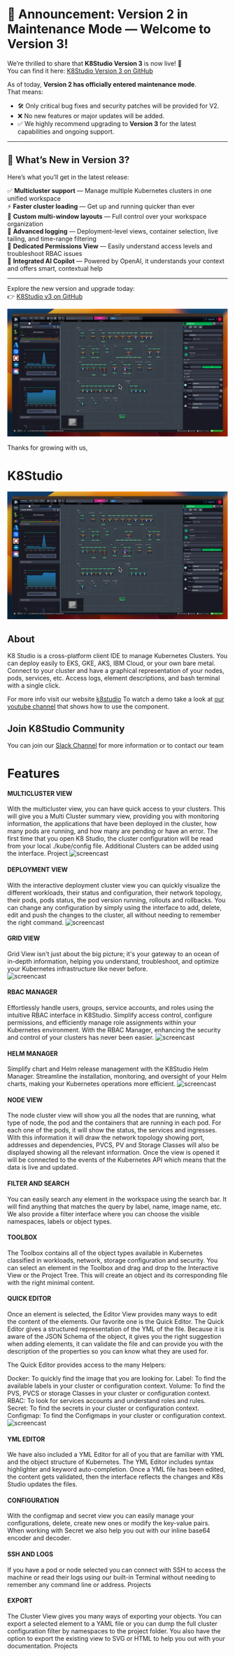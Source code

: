 # 📢 Announcement: Version 2 in Maintenance Mode — Welcome to Version 3!

We’re thrilled to share that **K8Studio Version 3** is now live! 🎉  
You can find it here: [K8Studio Version 3 on GitHub](https://github.com/K8Studio/K8studio)

As of today, **Version 2 has officially entered maintenance mode**.  
That means:
- 🛠️ Only critical bug fixes and security patches will be provided for V2.
- ❌ No new features or major updates will be added.
- ✅ We highly recommend upgrading to **Version 3** for the latest capabilities and ongoing support.

---

## 🚀 What’s New in Version 3?

Here’s what you’ll get in the latest release:

✅ **Multicluster support** — Manage multiple Kubernetes clusters in one unified workspace  
⚡ **Faster cluster loading** — Get up and running quicker than ever  
🧩 **Custom multi-window layouts** — Full control over your workspace organization  
📄 **Advanced logging** — Deployment-level views, container selection, live tailing, and time-range filtering  
🔐 **Dedicated Permissions View** — Easily understand access levels and troubleshoot RBAC issues  
🤖 **Integrated AI Copilot** — Powered by OpenAI, it understands your context and offers smart, contextual help

---

Explore the new version and upgrade today:  
👉 [K8Studio v3 on GitHub](https://github.com/K8Studio/K8studio)

[![Watch the video](K8StudioThumb.png)](https://youtu.be/1RTTEUEl9sc)

Thanks for growing with us,  
# K8Studio
[![Watch the video](K8StudioThumb.png)](https://youtu.be/_jad84k6zfU)

## About
K8 Studio is a cross-platform client IDE to manage Kubernetes Clusters.
You can deploy easily to EKS, GKE, AKS, IBM Cloud, or your own bare metal. Connect to your cluster and have a graphical representation of your nodes, pods, services, etc. Access logs, element descriptions, and bash terminal with a single click.

For more info visit our website [k8studio](https://k8studio.io)
To watch a demo take a look at [our youtube channel](https://www.youtube.com/channel/UC84bcmR2JVP8MBeLEjXxHIA) that shows how to use the component.


## Join K8Studio Community
You can join our 
[Slack Channel](https://join.slack.com/t/k8studio/shared_invite/enQtNjgxMDU1NzkzMDc0LWM0ZTc3MjU5ZGIzN2MxMDhkOGFjOGNjYmU1YzI3YzRmMjUzNmU5ZjMxZTVlODMwZDY3ODY1NjhlM2NhYjVlODQ) for more information or to contact our team



# Features

#### MULTICLUSTER VIEW
With the multicluster view, you can have quick access to your clusters. This will give you a Multi Cluster summary view, providing you with monitoring information, the applications that have been deployed in the cluster, how many pods are running, and how many are pending or have an error. The first time that you open K8 Studio, the cluster configuration will be read from your local ./kube/config file. Additional Clusters can be added using the interface.
Project
![screencast](https://github.com/guiqui/k8Studio/blob/master/ClusterView.jpg)
#### DEPLOYMENT VIEW
With the interactive deployment cluster view you can quickly visualize the different workloads, their status and configuration, their network topology, their pods, pods status, the pod version running, rollouts and rollbacks. You can change any configuration by simply using the interface to add, delete, edit and push the changes to the cluster, all without needing to remember the right command.
![screencast](https://github.com/guiqui/k8Studio/blob/master/Deployment.png)

#### GRID VIEW
Grid View isn't just about the big picture; it's your gateway to an ocean of in-depth information, helping you understand, troubleshoot, and optimize your Kubernetes infrastructure like never before.\
![screencast](https://github.com/guiqui/k8Studio/blob/master/Grid.png)

#### RBAC MANAGER
Effortlessly handle users, groups, service accounts, and roles using the intuitive RBAC interface in K8Studio. Simplify access control, configure permissions, and efficiently manage role assignments within your Kubernetes environment. With the RBAC Manager, enhancing the security and control of your clusters has never been easier.
![screencast](https://github.com/guiqui/k8Studio/blob/master/Rbac.png)

#### HELM MANAGER
Simplify chart and Helm release management with the K8Studio Helm Manager. Streamline the installation, monitoring, and oversight of your Helm charts, making your Kubernetes operations more efficient.
![screencast](https://github.com/guiqui/k8Studio/blob/master/Helm.png)

#### NODE VIEW
The node cluster view will show you all the nodes that are running, what type of node, the pod and the containers that are running in each pod. For each one of the pods, it will show the status, the services and ingresses. With this information it will draw the network topology showing port, addresses and dependencies, PVCS, PV and Storage Classes will also be displayed showing all the relevant information. Once the view is opened it will be connected to the events of the Kubernetes API which means that the data is live and updated.

#### FILTER AND SEARCH
You can easily search any element in the workspace using the search bar. It will find anything that matches the query by label, name, image name, etc. We also provide a filter interface where you can choose the visible namespaces, labels or object types.

#### TOOLBOX
The Toolbox contains all of the object types available in Kubernetes classified in workloads, network, storage configuration and security. You can select an element in the Toolbox and drag and drop to the Interactive View or the Project Tree. This will create an object and its corresponding file with the right minimal content.

#### QUICK EDITOR
Once an element is selected, the Editor View provides many ways to edit the content of the elements. Our favorite one is the Quick Editor. The Quick Editor gives a structured representation of the YML of the file. Because it is aware of the JSON Schema of the object, it gives you the right suggestion when adding elements, it can validate the file and can provide you with the description of the properties so you can know what they are used for.

The Quick Editor provides access to the many Helpers:

Docker: To quickly find the image that you are looking for.
Label: To find the available labels in your cluster or configuration context.
Volume: To find the PVS, PVCS or storage Classes in your cluster or configuration context.
RBAC: To look for services accounts and understand roles and rules.
Secret: To find the secrets in your cluster or configuration context.
Configmap: To find the Configmaps in your cluster or configuration context.
![screencast](https://github.com/guiqui/k8Studio/blob/master/QuickEditor.png)

#### YML EDITOR
We have also included a YML Editor for all of you that are familiar with YML and the object structure of Kubernetes. The YML Editor includes syntax highlighter and keyword auto-completion. Once a YML file has been edited, the content gets validated, then the interface reflects the changes and K8s Studio updates the files.

#### CONFIGURATION
With the configmap and secret view you can easily manage your configurations, delete, create new ones or modify the key-value pairs. When working with Secret we also help you out with our inline base64 encoder and decoder.

#### SSH AND LOGS
If you have a pod or node selected you can connect with SSH to access the machine or read their logs using our built-in Terminal without needing to remember any command line or address.
Projects
#### EXPORT
The Cluster View gives you many ways of exporting your objects. You can export a selected element to a YAML file or you can dump the full cluster configuration filter by namespaces to the project folder. You also have the option to export the existing view to SVG or HTML to help you out with your documentation.
Projects





